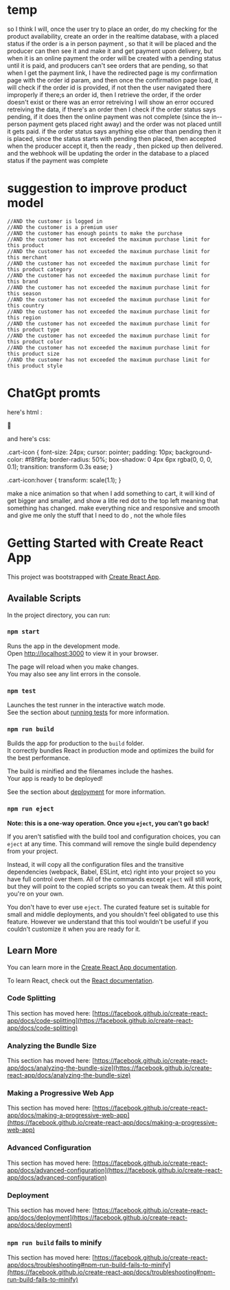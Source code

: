 # temp
so I think I will, once the user try to place an order, do my checking for the product availability, create an order in the realtime database, with a placed status if the order is a in person payment , so that it will be placed and the producer can then see it and make it and get payment upon delivery, but when it is an online payment the order will be created with a pending status until it is paid, and producers can't see orders that are pending, so that when I get the payment link, I have the redirected page is my confirmation page with the order id param, and then once the confirmation page load, it will check if the order id is provided, if not then the user navigated there improperly if there;s an order id, then I retrieve the order, if the order doesn't exist or there was an error retreiving I will show an error occured retreiving the data, if there's an order then I check if the order status says pending, if it does then the online payment was not complete (since the in--person payment gets placed right away) and the order was not placed untill it gets paid. if the order status says anything else other than pending then it is placed, since the status starts with pending then placed, then accepted when the producer accept it, then the ready , then picked up then delivered. and the webhook will be updating the order in the database to a placed status if the payment was complete


# suggestion to improve product model
    //AND the customer is logged in
    //AND the customer is a premium user
    //AND the customer has enough points to make the purchase
    //AND the customer has not exceeded the maximum purchase limit for this product
    //AND the customer has not exceeded the maximum purchase limit for this merchant
    //AND the customer has not exceeded the maximum purchase limit for this product category
    //AND the customer has not exceeded the maximum purchase limit for this brand
    //AND the customer has not exceeded the maximum purchase limit for this season
    //AND the customer has not exceeded the maximum purchase limit for this country
    //AND the customer has not exceeded the maximum purchase limit for this region
    //AND the customer has not exceeded the maximum purchase limit for this product type
    //AND the customer has not exceeded the maximum purchase limit for this product color
    //AND the customer has not exceeded the maximum purchase limit for this product size
    //AND the customer has not exceeded the maximum purchase limit for this product style


# ChatGpt promts
here's html :
      <div className="cart-icon" onClick={toggleCart}>
        🛒
      </div>

and here's css:

.cart-icon {
  font-size: 24px;
  cursor: pointer;
  padding: 10px;
  background-color: #f8f9fa;
  border-radius: 50%;
  box-shadow: 0 4px 6px rgba(0, 0, 0, 0.1);
  transition: transform 0.3s ease;
}

.cart-icon:hover {
  transform: scale(1.1);
}

make a nice animation so that when I add something to cart, it will kind of get bigger and smaller, and show a litle red dot to the top left meaning that something has changed. make everything nice and responsive and smooth  and give me only the stuff that I need to do , not the whole files

# Getting Started with Create React App







This project was bootstrapped with [Create React App](https://github.com/facebook/create-react-app).

## Available Scripts

In the project directory, you can run:

### `npm start`

Runs the app in the development mode.\
Open [http://localhost:3000](http://localhost:3000) to view it in your browser.

The page will reload when you make changes.\
You may also see any lint errors in the console.

### `npm test`

Launches the test runner in the interactive watch mode.\
See the section about [running tests](https://facebook.github.io/create-react-app/docs/running-tests) for more information.

### `npm run build`

Builds the app for production to the `build` folder.\
It correctly bundles React in production mode and optimizes the build for the best performance.

The build is minified and the filenames include the hashes.\
Your app is ready to be deployed!

See the section about [deployment](https://facebook.github.io/create-react-app/docs/deployment) for more information.

### `npm run eject`

**Note: this is a one-way operation. Once you `eject`, you can't go back!**

If you aren't satisfied with the build tool and configuration choices, you can `eject` at any time. This command will remove the single build dependency from your project.

Instead, it will copy all the configuration files and the transitive dependencies (webpack, Babel, ESLint, etc) right into your project so you have full control over them. All of the commands except `eject` will still work, but they will point to the copied scripts so you can tweak them. At this point you're on your own.

You don't have to ever use `eject`. The curated feature set is suitable for small and middle deployments, and you shouldn't feel obligated to use this feature. However we understand that this tool wouldn't be useful if you couldn't customize it when you are ready for it.

## Learn More

You can learn more in the [Create React App documentation](https://facebook.github.io/create-react-app/docs/getting-started).

To learn React, check out the [React documentation](https://reactjs.org/).

### Code Splitting

This section has moved here: [https://facebook.github.io/create-react-app/docs/code-splitting](https://facebook.github.io/create-react-app/docs/code-splitting)

### Analyzing the Bundle Size

This section has moved here: [https://facebook.github.io/create-react-app/docs/analyzing-the-bundle-size](https://facebook.github.io/create-react-app/docs/analyzing-the-bundle-size)

### Making a Progressive Web App

This section has moved here: [https://facebook.github.io/create-react-app/docs/making-a-progressive-web-app](https://facebook.github.io/create-react-app/docs/making-a-progressive-web-app)

### Advanced Configuration

This section has moved here: [https://facebook.github.io/create-react-app/docs/advanced-configuration](https://facebook.github.io/create-react-app/docs/advanced-configuration)

### Deployment

This section has moved here: [https://facebook.github.io/create-react-app/docs/deployment](https://facebook.github.io/create-react-app/docs/deployment)

### `npm run build` fails to minify

This section has moved here: [https://facebook.github.io/create-react-app/docs/troubleshooting#npm-run-build-fails-to-minify](https://facebook.github.io/create-react-app/docs/troubleshooting#npm-run-build-fails-to-minify)
